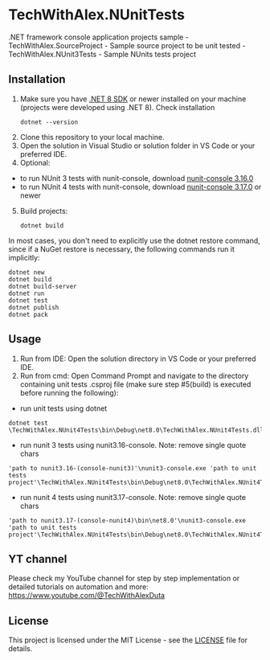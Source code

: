 # TechWithAlex.NUnitTests
.NET framework console application projects sample
    - TechWithAlex.SourceProject - Sample source project to be unit tested
    - TechWithAlex.NUnit3Tests - Sample NUnits tests project

## Installation
1. Make sure you have [.NET 8 SDK](https://dotnet.microsoft.com/en-us/download) or newer installed on your machine (projects were developed using .NET 8). Check installation
    ```PS
    dotnet --version
    ```
2. Clone this repository to your local machine.
3. Open the solution in Visual Studio or solution folder in VS Code or your preferred IDE. 
4. Optional: 
- to run NUnit 3 tests with nunit-console, download [nunit-console 3.16.0](https://github.com/nunit/nunit-console/releases/tag/3.16.0)
- to run NUnit 4 tests with nunit-console, download [nunit-console 3.17.0](https://github.com/nunit/nunit-console/releases/tag/3.17.0) or newer
5. Build projects:
    ```PS
    dotnet build
    ```
In most cases, you don't need to explicitly use the dotnet restore command, since if a NuGet restore is necessary, the following commands run it implicitly:

    dotnet new
    dotnet build
    dotnet build-server
    dotnet run
    dotnet test
    dotnet publish
    dotnet pack

## Usage
1. Run from IDE: Open the solution directory in VS Code or your preferred IDE. 
2. Run from cmd: Open Command Prompt and navigate to the directory containing unit tests .csproj file (make sure step #5(build) is executed before running the following):

- run unit tests using dotnet
```
dotnet test \TechWithAlex.NUnit4Tests\bin\Debug\net8.0\TechWithAlex.NUnit4Tests.dll
```

- run nunit 3 tests using nunit3.16-console. Note: remove single quote chars
```
'path to nunit3.16-(console-nunit3)'\nunit3-console.exe 'path to unit tests project'\TechWithAlex.NUnit4Tests\bin\Debug\net8.0\TechWithAlex.NUnit4Tests.dll
```

- run nunit 4 tests using nunit3.17-console. Note: remove single quote chars
```
'path to nunit3.17-(console-nunit4)\bin\net8.0'\nunit3-console.exe 'path to unit tests project'\TechWithAlex.NUnit4Tests\bin\Debug\net8.0\TechWithAlex.NUnit4Tests.dll
```

## YT channel
Please check my YouTube channel for step by step implementation or detailed tutorials on automation and more: https://www.youtube.com/@TechWithAlexDuta

## License
This project is licensed under the MIT License - see the [LICENSE](LICENSE) file for details.